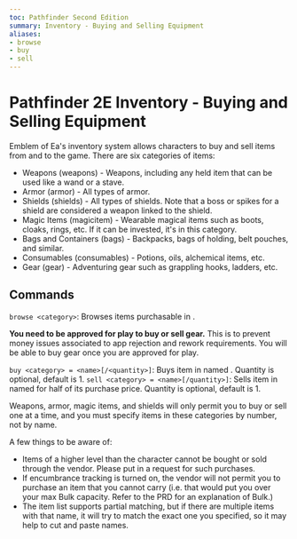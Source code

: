 ```yaml
---
toc: Pathfinder Second Edition
summary: Inventory - Buying and Selling Equipment
aliases:
- browse
- buy
- sell
---
```


# Pathfinder 2E Inventory - Buying and Selling Equipment

Emblem of Ea's inventory system allows characters to buy and sell items from and to the game. There are six categories of items:

* Weapons (weapons) - Weapons, including any held item that can be used like a wand or a stave.
* Armor (armor) - All types of armor.
* Shields (shields) - All types of shields. Note that a boss or spikes for a shield are considered a weapon linked to the shield.
* Magic Items (magicitem) - Wearable magical items such as boots, cloaks, rings, etc. If it can be invested, it's in this category.
* Bags and Containers (bags) - Backpacks, bags of holding, belt pouches, and similar.
* Consumables (consumables) - Potions, oils, alchemical items, etc.
* Gear (gear) - Adventuring gear such as grappling hooks, ladders, etc.

## Commands

`browse <category>`: Browses items purchasable in <category>.

**You need to be approved for play to buy or sell gear.** This is to prevent money issues associated to app rejection and rework requirements. You will be able to buy gear once you are approved for play.

`buy <category> = <name>[/<quantity>]`: Buys item in <category> named <name>. Quantity is optional, default is 1.
`sell <category> = <name>[/quantity>]`: Sells item in <category> named <name> for half of its purchase price. Quantity is optional, default is 1.

Weapons, armor, magic items, and shields will only permit you to buy or sell one at a time, and you must specify items in these categories by number, not by name.

A few things to be aware of:
 * Items of a higher level than the character cannot be bought or sold through the vendor. Please put in a request for such purchases.
 * If encumbrance tracking is turned on, the vendor will not permit you to purchase an item that you cannot carry (i.e. that would put you over your max Bulk capacity. Refer to the PRD for an explanation of Bulk.)
 * The item list supports partial matching, but if there are multiple items with that name, it will try to match the exact one you specified, so it may help to cut and paste names.
